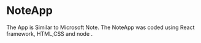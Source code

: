 # NoteApp
 The App is Similar to Microsoft Note. 
 The NoteApp was coded using React framework, HTML,CSS and node .
